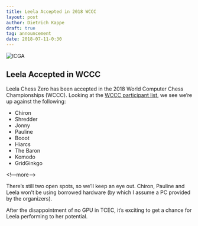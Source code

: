 ```yaml
---
title: Leela Accepted in 2018 WCCC
layout: post
author: Dietrich Kappe
draft: true
tag: announcement
date: 2018-07-11-0:30
---
```


![ICGA](https://www.bigdata-alliance.org/wp-content/uploads/2017/06/ICGA-transparent.png)

## Leela Accepted in WCCC

Leela Chess Zero has been accepted in the 2018 World Computer Chess Championships (WCCC). Looking at the [WCCC participant list](https://icga.org/?page_id=2365), we see we’re up against the following:
- Chiron
- Shredder
- Jonny
- Pauline
- Booot
- Hiarcs
- The Baron
- Komodo
- GridGinkgo

<!—more—>

There’s still two open spots, so we’ll keep an eye out. Chiron, Pauline and Leela won’t be using borrowed hardware (by which I assume a PC provided by the organizers).

After the disappointment of no GPU in TCEC, it’s exciting to get a chance  for Leela performing to her potential.


